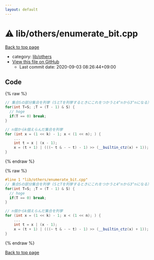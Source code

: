 ```yaml
---
layout: default
---
```


<!-- mathjax config similar to math.stackexchange -->
<script type="text/javascript" async
  src="https://cdnjs.cloudflare.com/ajax/libs/mathjax/2.7.5/MathJax.js?config=TeX-MML-AM_CHTML">
</script>
<script type="text/x-mathjax-config">
  MathJax.Hub.Config({
    TeX: { equationNumbers: { autoNumber: "AMS" }},
    tex2jax: {
      inlineMath: [ ['$','$'] ],
      processEscapes: true
    },
    "HTML-CSS": { matchFontHeight: false },
    displayAlign: "left",
    displayIndent: "2em"
  });
</script>

<script type="text/javascript" src="https://cdnjs.cloudflare.com/ajax/libs/jquery/3.4.1/jquery.min.js"></script>
<script src="https://cdn.jsdelivr.net/npm/jquery-balloon-js@1.1.2/jquery.balloon.min.js" integrity="sha256-ZEYs9VrgAeNuPvs15E39OsyOJaIkXEEt10fzxJ20+2I=" crossorigin="anonymous"></script>
<script type="text/javascript" src="../../../assets/js/copy-button.js"></script>
<link rel="stylesheet" href="../../../assets/css/copy-button.css" />


# :warning: lib/others/enumerate_bit.cpp

<a href="../../../index.html">Back to top page</a>

* category: <a href="../../../index.html#2569b475fca6e8e7d428548d20016ff0">lib/others</a>
* <a href="{{ site.github.repository_url }}/blob/master/lib/others/enumerate_bit.cpp">View this file on GitHub</a>
    - Last commit date: 2020-09-03 08:26:44+09:00




## Code

<a id="unbundled"></a>
{% raw %}
```cpp
// 集合Sの部分集合を列挙 (SとTを列挙するときにこれをつかうと4^nから3^nになる）
for(int T=S; ;T = (T - 1) & S) {
  // hoge
  if(T == 0) break;
}

// n個からk個えらんだ集合を列挙
for (int x = (1 << k) - 1; x < (1 << n); ) {
    ...
    int t = x | (x - 1);
    x = (t + 1) | (((~ t & - ~ t) - 1) >> (__builtin_ctz(x) + 1));
}

```
{% endraw %}

<a id="bundled"></a>
{% raw %}
```cpp
#line 1 "lib/others/enumerate_bit.cpp"
// 集合Sの部分集合を列挙 (SとTを列挙するときにこれをつかうと4^nから3^nになる）
for(int T=S; ;T = (T - 1) & S) {
  // hoge
  if(T == 0) break;
}

// n個からk個えらんだ集合を列挙
for (int x = (1 << k) - 1; x < (1 << n); ) {
    ...
    int t = x | (x - 1);
    x = (t + 1) | (((~ t & - ~ t) - 1) >> (__builtin_ctz(x) + 1));
}

```
{% endraw %}

<a href="../../../index.html">Back to top page</a>

